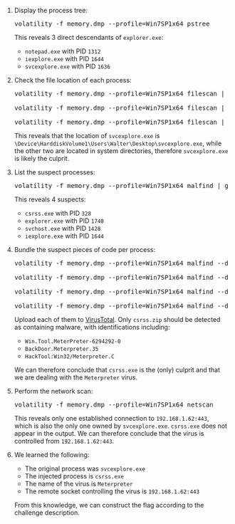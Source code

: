 <ol>
  <li>
    <p>Display the process tree:</p>
    <pre>volatility -f memory.dmp --profile=Win7SP1x64 pstree</pre>
    <p>This reveals 3 direct descendants of <code>explorer.exe</code>:</p>
    <ul>
    <li><code>notepad.exe</code> with PID <code>1312</code></li>
    <li><code>iexplore.exe</code> with PID <code>1644</code></li>
    <li><code>svcexplore.exe</code> with PID <code>1636</code></li>
    </ul>
  </li>
  <li>
    <p>Check the file location of each process:</p>
    <pre>volatility -f memory.dmp --profile=Win7SP1x64 filescan | grep notepad.exe<br></br>volatility -f memory.dmp --profile=Win7SP1x64 filescan | grep iexplore.exe<br></br>volatility -f memory.dmp --profile=Win7SP1x64 filescan | grep svcexplore.exe</pre>
    <p>This reveals that the location of <code>svcexplore.exe</code> is <code>\Device\HarddiskVolume1\Users\Walter\Desktop\svcexplore.exe</code>, while the other two are located in system directories, therefore <code>svcexplore.exe</code> is likely the culprit.</p>
  </li>
  <li>
    <p>List the suspect processes:</p>
    <pre>volatility -f memory.dmp --profile=Win7SP1x64 malfind | grep "Process:"</pre>
    <p>This reveals 4 suspects:</p>
    <ul>
      <li><code>csrss.exe</code> with PID <code>328</code></li>
      <li><code>explorer.exe</code> with PID <code>1740</code></li>
      <li><code>svchost.exe</code> with PID <code>1428</code></li>
      <li><code>iexplore.exe</code> with PID <code>1644</code></li>
    </ul>
  </li>
  <li>
    <p>Bundle the suspect pieces of code per process:</p>
    <pre>volatility -f memory.dmp --profile=Win7SP1x64 malfind --dump-dir=./ --pid=328 && zip csrss.zip process.0x*.0x*.dmp && rm process.0x*.0x*.dmp<br></br>volatility -f memory.dmp --profile=Win7SP1x64 malfind --dump-dir=./ --pid=1740 && zip explorer.zip process.0x*.0x*.dmp && rm process.0x*.0x*.dmp<br></br>volatility -f memory.dmp --profile=Win7SP1x64 malfind --dump-dir=./ --pid=1428 && zip svchost.zip process.0x*.0x*.dmp && rm process.0x*.0x*.dmp<br></br>volatility -f memory.dmp --profile=Win7SP1x64 malfind --dump-dir=./ --pid=1644 && zip iexplore.zip process.0x*.0x*.dmp && rm process.0x*.0x*.dmp</pre>
    <p>Upload each of them to <a href="https://www.virustotal.com/gui/home/upload">VirusTotal</a>. Only <code>csrss.zip</code> should be detected as containing malware, with identifications including:</p>
    <ul>
      <li><code>Win.Tool.MeterPreter-6294292-0</code></li>
      <li><code>BackDoor.Meterpreter.35</code></li>
      <li><code>HackTool:Win32/Meterpreter.C</code></li>
    </ul>
    <p>We can therefore conclude that <code>csrss.exe</code> is the (only) culprit and that we are dealing with the <code>Meterpreter</code> virus.</p>
  </li>
  <li>
    <p>Perform the network scan:</p>
    <pre>volatility -f memory.dmp --profile=Win7SP1x64 netscan</pre>
    <p>This reveals only one established connection to <code>192.168.1.62:443</code>, which is also the only one owned by <code>svcexplore.exe</code>. <code>csrss.exe</code> does not appear in the output. We can therefore conclude that the virus is controlled from <code>192.168.1.62:443</code>.</p>
  </li>
  <li>
    <p>We learned the following:</p>
    <ul>
      <li>The original process was <code>svcexplore.exe</code></li>
      <li>The injected process is <code>csrss.exe</code></li>
      <li>The name of the virus is <code>Meterpreter</code></li>
      <li>The remote socket controlling the virus is <code>192.168.1.62:443</code></li>
    </ul>
    <p>From this knowledge, we can construct the flag according to the challenge description.</p>
  </li>
</ol>